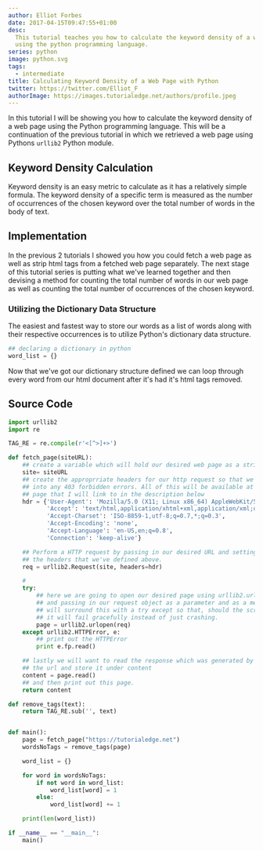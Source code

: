 ```yaml
---
author: Elliot Forbes
date: 2017-04-15T09:47:55+01:00
desc:
  This tutorial teaches you how to calculate the keyword density of a web page
  using the python programming language.
series: python
image: python.svg
tags:
  - intermediate
title: Calculating Keyword Density of a Web Page with Python
twitter: https://twitter.com/Elliot_F
authorImage: https://images.tutorialedge.net/authors/profile.jpeg
---
```


In this tutorial I will be showing you how to calculate the keyword density of a
web page using the Python programming language. This will be a continuation of
the previous tutorial in which we retrieved a web page using Pythons `urllib2`
Python module.

## Keyword Density Calculation

<p>Keyword density is an easy metric to calculate as it has a relatively simple formula. The keyword density of a specific term is measured as the number of occurrences of the chosen keyword over the total number of words in the body of text.</p>

## Implementation

<p>In the previous 2 tutorials I showed you how you could fetch a web page as well as strip html tags from a fetched web page separately. The next stage of this tutorial series is putting what we've learned together and then devising a method for counting the total number of words in our web page as well as counting the total number of occurrences of the chosen keyword.</p>

### Utilizing the Dictionary Data Structure

<p>The easiest and fastest way to store our words as a list of words along with their respective occurrences is to utilize Python's dictionary data structure. </p>

```py
## declaring a dictionary in python
word_list = {}
```

<p>Now that we've got our dictionary structure defined we can loop through every word from our html document after it's had it's html tags removed.</p>

## Source Code

```py
import urllib2
import re

TAG_RE = re.compile(r'<[^>]+>')

def fetch_page(siteURL):
    ## create a variable which will hold our desired web page as a string
    site= siteURL
    ## create the approprriate headers for our http request so that we wont run
    ## into any 403 forbidden errors. All of this will be available at the tutorial
    ## page that I will link to in the description below
    hdr = {'User-Agent': 'Mozilla/5.0 (X11; Linux x86_64) AppleWebKit/537.11 (KHTML, like Gecko) Chrome/23.0.1271.64 Safari/537.11',
           'Accept': 'text/html,application/xhtml+xml,application/xml;q=0.9,*/*;q=0.8',
           'Accept-Charset': 'ISO-8859-1,utf-8;q=0.7,*;q=0.3',
           'Accept-Encoding': 'none',
           'Accept-Language': 'en-US,en;q=0.8',
           'Connection': 'keep-alive'}

    ## Perform a HTTP request by passing in our desired URL and setting our headers to equal
    ## the headers that we've defined above.
    req = urllib2.Request(site, headers=hdr)

    #
    try:
        ## here we are going to open our desired page using urllib2.urlopen
        ## and passing in our request object as a parameter and as a means of protection we
        ## will surround this with a try except so that, should the script run into any errors
        ## it will fail gracefully instead of just crashing.
        page = urllib2.urlopen(req)
    except urllib2.HTTPError, e:
        ## print out the HTTPError
        print e.fp.read()

    ## lastly we will want to read the response which was generated by opening
    ## the url and store it under content
    content = page.read()
    ## and then print out this page.
    return content

def remove_tags(text):
    return TAG_RE.sub('', text)


def main():
    page = fetch_page("https://tutorialedge.net")
    wordsNoTags = remove_tags(page)

    word_list = {}

    for word in wordsNoTags:
        if not word in word_list:
            word_list[word] = 1
        else:
            word_list[word] += 1

    print(len(word_list))

if __name__ == "__main__":
    main()
```
